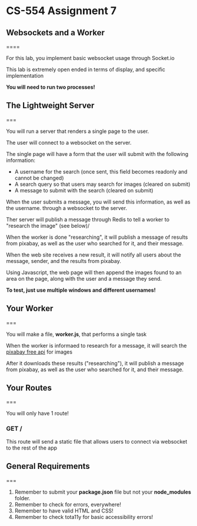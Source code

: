 # CS-554 Assignment 7
## Websockets and a Worker
==== 

For this lab, you implement basic websocket usage through Socket.io

This lab is extremely open ended in terms of display, and specific implementation

**You will need to run two processes!**

## The Lightweight Server
===

You will run a server that renders a single page to the user.

The user will connect to a websocket on the server.

The single page will have a form that the user will submit with the following information:

- A username for the search (once sent, this field becomes readonly and cannot be changed)
- A search query so that users may search for images (cleared on submit)
- A message to submit with the search (cleared on submit)

When the user submits a message, you will send this information, as well as the username. through a websocket to the server.

Ther server will publish a message through Redis to tell a worker to "research the image" (see below)/

When the worker is done "researching", it will publish a message of results from pixabay, as well as the user who searched for it, and their message.

When the web site receives a new result, it will notify all users about the message, sender, and the results from pixabay.

Using Javascript, the web page will then append the images found to an area on the page, along with the user and a message they send.

**To test, just use multiple windows and different usernames!**

## Your Worker
===

You will make a file, **worker.js**, that performs a single task

When the worker is informaed to research for a message, it will search the [pixabay free api](https://pixabay.com/api/docs/) for images

After it downloads these results ("researching"), it will publish a message from pixabay, as well as the user who searched for it, and their message.

## Your Routes
===

You will only have 1 route!

### GET /

This route will send a static file that allows users to connect via websocket to the rest of the app

## General Requirements
===

1. Remember to submit your **package.json** file but not your **node_modules** folder.
2. Remember to check for errors, everywhere!
3. Remember to have valid HTML and CSS!
4. Remember to check tota11y for basic accessibility errors!
